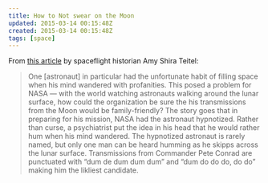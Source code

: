 ```yaml
---
title: How to Not swear on the Moon
updated: 2015-03-14 00:15:48Z
created: 2015-03-14 00:15:48Z
tags: [space]
---
```


From [this article](http://amyshirateitel.com/2012/01/06/vintage-space-fun-fact-how-to-not-swear-on-the-moon/) by spaceflight historian Amy Shira Teitel:
> One [astronaut] in particular had the unfortunate habit of filling space when his mind wandered with profanities. This posed a problem for NASA — with the world watching astronauts walking around the lunar surface, how could the organization be sure the his transmissions from the Moon would be family-friendly?
The story goes that in preparing for his mission, NASA had the astronaut hypnotized. Rather than curse, a psychiatrist put the idea in his head that he would rather hum when his mind wandered.  The hypnotized astronaut is rarely named, but only one man can be heard humming as he skipps across the lunar surface. Transmissions from Commander Pete Conrad are punctuated with “dum de dum dum dum” and “dum do do do, do do” making him the likliest candidate.
